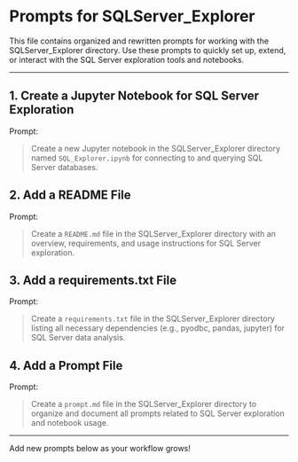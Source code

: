 # Prompts for SQLServer_Explorer

This file contains organized and rewritten prompts for working with the SQLServer_Explorer directory. Use these prompts to quickly set up, extend, or interact with the SQL Server exploration tools and notebooks.

---

## 1. Create a Jupyter Notebook for SQL Server Exploration
Prompt:
> Create a new Jupyter notebook in the SQLServer_Explorer directory named `SQL_Explorer.ipynb` for connecting to and querying SQL Server databases.

## 2. Add a README File
Prompt:
> Create a `README.md` file in the SQLServer_Explorer directory with an overview, requirements, and usage instructions for SQL Server exploration.

## 3. Add a requirements.txt File
Prompt:
> Create a `requirements.txt` file in the SQLServer_Explorer directory listing all necessary dependencies (e.g., pyodbc, pandas, jupyter) for SQL Server data analysis.

## 4. Add a Prompt File
Prompt:
> Create a `prompt.md` file in the SQLServer_Explorer directory to organize and document all prompts related to SQL Server exploration and notebook usage.

---

Add new prompts below as your workflow grows!
